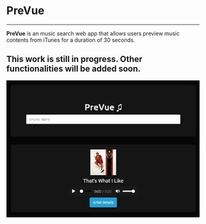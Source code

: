 # PreVue
--------------------------------------------
**PreVue** is an music search web app that allows users preview music contents from iTunes for a duration of 30 seconds.

This work is still in progress. Other functionalities will be added soon.
--------------------------------------------
![PreVue](https://github.com/chriscypher/PreVue/blob/master/images/demo_view.JPG)

